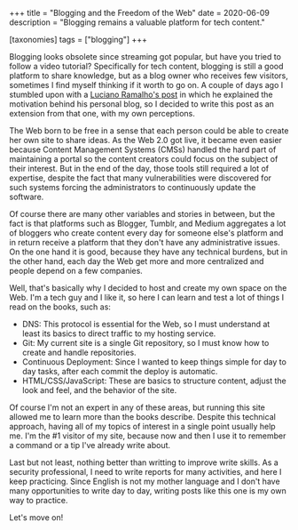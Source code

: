 +++
title = "Blogging and the Freedom of the Web"
date  = 2020-06-09
description = "Blogging remains a valuable platform for tech content."

[taxonomies]
tags = ["blogging"]
+++

Blogging looks obsolete since streaming got popular, but have you tried to follow a video tutorial?  Specifically for tech content, blogging is still a good platform to share knowledge, but as a blog owner who receives few visitors, sometimes I find myself thinking if it worth to go on.  A couple of days ago I stumbled upon with a [Luciano Ramalho's post](https://ramalho.org/wiki/doku.php?id=porque_cada_pessoa_deve_ter_seu_site_na_web) in which he explained the motivation behind his personal blog, so I decided to write this post as an extension from that one, with my own perceptions.

The Web born to be free in a sense that each person could be able to create her own site to share ideas.  As the Web 2.0 got live, it became even easier because Content Management Systems (CMSs) handled the hard part of maintaining a portal so the content creators could focus on the subject of their interest.  But in the end of the day, those tools still required a lot of expertise, despite the fact that many vulnerabilities were discovered for such systems forcing the administrators to continuously update the software.

Of course there are many other variables and stories in between, but the fact is that platforms such as Blogger, Tumblr, and Medium aggregates a lot of bloggers who create content every day for someone else's platform and in return receive a platform that they don't have any administrative issues.  On the one hand it is good, because they have any technical burdens, but in the other hand, each day the Web get more and more centralized and people depend on a few companies.

Well, that's basically why I decided to host and create my own space on the Web.  I'm a tech guy and I like it, so here I can learn and test a lot of things I read on the books, such as:

- DNS: This protocol is essential for the Web, so I must understand at least its basics to direct traffic to my hosting service.
- Git: My current site is a single Git repository, so I must know how to create and handle repositories.
- Continuous Deployment: Since I wanted to keep things simple for day to day tasks, after each commit the deploy is automatic.
- HTML/CSS/JavaScript: These are basics to structure content, adjust the look and feel, and the behavior of the site.

Of course I'm not an expert in any of these areas, but running this site allowed me to learn more than the books describe.  Despite this technical approach, having all of my topics of interest in a single point usually help me.  I'm the #1 visitor of my site, because now and then I use it to remember a command or a tip I've already write about.

Last but not least, nothing better than writting to improve write skills.  As a security professional, I need to write reports for many activities, and here I keep practicing.  Since English is not my mother language and I don't have many opportunities to write day to day, writing posts like this one is my own way to practice.

Let's move on!
